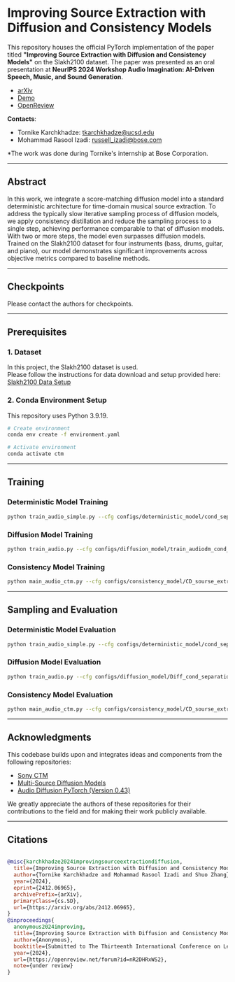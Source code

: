 # Improving Source Extraction with Diffusion and Consistency Models

<p align="center"></p>

This repository houses the official PyTorch implementation of the paper titled **"Improving Source Extraction with Diffusion and Consistency Models"** on the Slakh2100 dataset. The paper was presented as an oral presentation at **NeurIPS 2024 Workshop Audio Imagination: AI-Driven Speech, Music, and Sound Generation**.

- [arXiv](https://arxiv.org/abs/2412.06965)
- [Demo](https://consistency-separation.github.io/)
- [OpenReview](https://openreview.net/forum?id=nskR7tWE6z)

**Contacts**:
- Tornike Karchkhadze: [tkarchkhadze@ucsd.edu](mailto:tkarchkhadze@ucsd.edu)  
- Mohammad Rasool Izadi: [russell_izadi@bose.com](mailto:russell_izadi@bose.com)

*The work was done during Tornike's internship at Bose Corporation.

---

## Abstract

In this work, we integrate a score-matching diffusion model into a standard deterministic architecture for time-domain musical source extraction. To address the typically slow iterative sampling process of diffusion models, we apply consistency distillation and reduce the sampling process to a single step, achieving performance comparable to that of diffusion models. With two or more steps, the model even surpasses diffusion models. Trained on the Slakh2100 dataset for four instruments (bass, drums, guitar, and piano), our model demonstrates significant improvements across objective metrics compared to baseline methods.

---

## Checkpoints

Please contact the authors for checkpoints.

---

## Prerequisites

### 1. Dataset

In this project, the Slakh2100 dataset is used.  
Please follow the instructions for data download and setup provided here:  
[Slakh2100 Data Setup](https://github.com/gladia-research-group/multi-source-diffusion-models/blob/main/data/README.md)

### 2. Conda Environment Setup

This repository uses Python 3.9.19.  

```bash
# Create environment
conda env create -f environment.yaml

# Activate environment
conda activate ctm
```

---

## Training

### Deterministic Model Training
```bash
python train_audio_simple.py --cfg configs/deterministic_model/cond_separation_simple_no_diff_train.yaml
```

### Diffusion Model Training
```bash
python train_audio.py --cfg configs/diffusion_model/train_audiodm_cond_separation_unet_every_layer_pre_trained_feature_extractor.yaml
```

### Consistency Model Training
```bash
python main_audio_ctm.py --cfg configs/consistency_model/CD_sourse_extraction_unet_every_layer_pre_trained_feature_extractor_train.yaml
```

---

## Sampling and Evaluation

### Deterministic Model Evaluation
```bash
python train_audio_simple.py --cfg configs/deterministic_model/cond_separation_simple_no_diff_eval.yaml
```

### Diffusion Model Evaluation
```bash
python train_audio.py --cfg configs/diffusion_model/Diff_cond_separation_unet_every_layer_pre_trained_feature_extractor_eval_MSDMSampler.yaml
```

### Consistency Model Evaluation
```bash
python main_audio_ctm.py --cfg configs/consistency_model/CD_sourse_extraction_unet_every_layer_pre_trained_feature_extractor_eval.yaml
```
---

## Acknowledgments

This codebase builds upon and integrates ideas and components from the following repositories:

- [Sony CTM](https://github.com/sony/ctm)  
- [Multi-Source Diffusion Models](https://github.com/gladia-research-group/multi-source-diffusion-models)  
- [Audio Diffusion PyTorch (Version 0.43)](https://github.com/archinetai/audio-diffusion-pytorch)  

We greatly appreciate the authors of these repositories for their contributions to the field and for making their work publicly available.

--- 

## Citations

```bibtex

@misc{karchkhadze2024improvingsourceextractiondiffusion,
  title={Improving Source Extraction with Diffusion and Consistency Models}, 
  author={Tornike Karchkhadze and Mohammad Rasool Izadi and Shuo Zhang},
  year={2024},
  eprint={2412.06965},
  archivePrefix={arXiv},
  primaryClass={cs.SD},
  url={https://arxiv.org/abs/2412.06965}, 
}
@inproceedings{
  anonymous2024improving,
  title={Improving Source Extraction with Diffusion and Consistency Models},
  author={Anonymous},
  booktitle={Submitted to The Thirteenth International Conference on Learning Representations},
  year={2024},
  url={https://openreview.net/forum?id=nR2DHRxWS2},
  note={under review}
}
```
